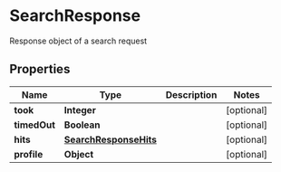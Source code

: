 

# SearchResponse

Response object of a search request
## Properties

Name | Type | Description | Notes
------------ | ------------- | ------------- | -------------
**took** | **Integer** |  |  [optional]
**timedOut** | **Boolean** |  |  [optional]
**hits** | [**SearchResponseHits**](SearchResponseHits.md) |  |  [optional]
**profile** | **Object** |  |  [optional]



